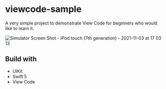# viewcode-sample
 A very simple project to demonstrate View Code for beginners who would like to learn it.
 
![Simulator Screen Shot - iPod touch (7th generation) - 2021-11-03 at 17 03 13](https://user-images.githubusercontent.com/68432060/140184275-327c5ed7-0d9a-479d-85df-9ddd674c2764.png)

## Build with
* UIKit
* Swift 5
* View Code
